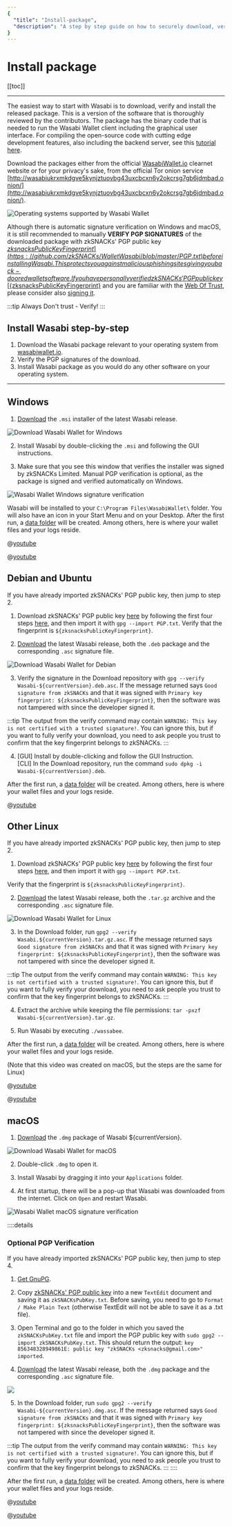```yaml
---
{
  "title": "Install-package",
  "description": "A step by step guide on how to securely download, verify and install the software packages of Wasabi for Linux, Windows and Mac. This is the Wasabi documentation, an archive of knowledge about the open-source, non-custodial and privacy-focused Bitcoin wallet for desktop."
}
---
```


# Install package

[[toc]]

---

The easiest way to start with Wasabi is to download, verify and install the released package.
This is a version of the software that is thoroughly reviewed by the contributors.
The package has the binary code that is needed to run the Wasabi Wallet client including the graphical user interface.
For compiling the open-source code with cutting edge development features, also including the backend server, see this [tutorial here](/using-wasabi/BuildSource.md).

Download the packages either from the official [WasabiWallet.io](https://wasabiwallet.io/) clearnet website or for your privacy's sake, from the official Tor onion service [http://wasabiukrxmkdgve5kynjztuovbg43uxcbcxn6y2okcrsg7gb6jdmbad.onion/](http://wasabiukrxmkdgve5kynjztuovbg43uxcbcxn6y2okcrsg7gb6jdmbad.onion/).

![Operating systems supported by Wasabi Wallet](/DownloadAll.png "Operating systems supported by Wasabi Wallet")

Although there is automatic signature verification on Windows and macOS, it is still recommended to manually **VERIFY PGP SIGNATURES** of the downloaded package with zkSNACKs' PGP public key [${zksnacksPublicKeyFingerprint}](https://github.com/zkSNACKs/WalletWasabi/blob/master/PGP.txt) before installing Wasabi.
This protects you against malicious phishing sites giving you back-doored wallet software.
If you have personally verified zkSNACKs' PGP public key [${zksnacksPublicKeyFingerprint}](https://github.com/zkSNACKs/WalletWasabi/blob/master/PGP.txt) and you are familiar with the [Web Of Trust](https://security.stackexchange.com/questions/147447/gpg-why-is-my-trusted-key-not-certified-with-a-trusted-signature), please consider also [signing it](https://www.gnupg.org/gph/en/manual/x334.html).

:::tip Always
Don't trust - Verify!
:::

## Install Wasabi step-by-step

1. Download the Wasabi package relevant to your operating system from [wasabiwallet.io](https://wasabiwallet.io).
2. Verify the PGP signatures of the download.
3. Install Wasabi package as you would do any other software on your operating system.

---

## Windows

1. [Download](https://wasabiwallet.io/#download) the `.msi` installer of the latest Wasabi release.

![Download Wasabi Wallet for Windows](/DownloadWindows.png "Download Wasabi Wallet for Windows")

2. Install Wasabi by double-clicking the `.msi` and following the GUI instructions.

3. Make sure that you see this window that verifies the installer was signed by zkSNACKs Limited.
Manual PGP verification is optional, as the package is signed and verified automatically on Windows.

![Wasabi Wallet Windows signature verification](/InstallWindowsSignature.png "Wasabi Wallet Windows signature verification")

Wasabi will be installed to your `C:\Program Files\WasabiWallet\` folder.
You will also have an icon in your Start Menu and on your Desktop. 
After the first run, a [data folder](/FAQ/FAQ-UseWasabi.md#where-can-i-find-the-wasabi-data-folder) will be created. 
Among others, here is where your wallet files and your logs reside.

@[youtube](tkaaC8yET1o)

@[youtube](D8U53PFEsVk)

## Debian and Ubuntu

If you have already imported zkSNACKs' PGP public key, then jump to step 2.

1. Download zkSNACKs' PGP public key [here](https://github.com/zkSNACKs/WalletWasabi/blob/master/PGP.txt) by following the first four steps [here](./InstallPackage.md#manual-pgp-public-key-import), and then import it with `gpg --import PGP.txt`.
Verify that the fingerprint is `${zksnacksPublicKeyFingerprint}`.

2. [Download](https://wasabiwallet.io/#download) the latest Wasabi release, both the `.deb` package and the corresponding `.asc` signature file.

![Download Wasabi Wallet for Debian](/DownloadDeb.png "Download Wasabi Wallet for Debian")

3. Verify the signature in the Download repository with `gpg --verify Wasabi-${currentVersion}.deb.asc`.
If the message returned says `Good signature from zkSNACKs` and that it was signed with `Primary key fingerprint: ${zksnacksPublicKeyFingerprint}`, then the software was not tampered with since the developer signed it.

:::tip
The output from the verify command may contain `WARNING: This key is not certified with a trusted signature!`.
You can ignore this, but if you want to fully verify your download, you need to ask people you trust to confirm that the key fingerprint belongs to zkSNACKs.
:::

4. [GUI] Install by double-clicking and follow the GUI Instruction. </br>
   [CLI] In the Download repository, run the command `sudo dpkg -i Wasabi-${currentVersion}.deb`.

After the first run, a [data folder](/FAQ/FAQ-UseWasabi.md#where-can-i-find-the-wasabi-data-folder) will be created.
Among others, here is where your wallet files and your logs reside.

@[youtube](DUc9A76rwX4)

## Other Linux

If you have already imported zkSNACKs' PGP public key, then jump to step 2.

1. Download zkSNACKs' PGP public key [here](https://github.com/zkSNACKs/WalletWasabi/blob/master/PGP.txt) by following the first four steps [here](./InstallPackage.md#manual-pgp-public-key-import), and then import it with `gpg --import PGP.txt`.

Verify that the fingerprint is `${zksnacksPublicKeyFingerprint}`.

2. [Download](https://wasabiwallet.io/#download) the latest Wasabi release, both the `.tar.gz` archive and the corresponding `.asc` signature file.

![Download Wasabi Wallet for Linux](/DownloadTar.png "Download Wasabi Wallet for Linux")

3. In the Download folder, run `gpg2 --verify Wasabi.${currentVersion}.tar.gz.asc`.
If the message returned says `Good signature from zkSNACKs` and that it was signed with `Primary key fingerprint: ${zksnacksPublicKeyFingerprint}`, then the software was not tampered with since the developer signed it.

:::tip
The output from the verify command may contain `WARNING: This key is not certified with a trusted signature!`.
You can ignore this, but if you want to fully verify your download, you need to ask people you trust to confirm that the key fingerprint belongs to zkSNACKs.
:::

4. Extract the archive while keeping the file permissions: `tar -pxzf Wasabi-${currentVersion}.tar.gz`.

5. Run Wasabi by executing `./wassabee`.

After the first run, a [data folder](/FAQ/FAQ-UseWasabi.md#where-can-i-find-the-wasabi-data-folder) will be created.
Among others, here is where your wallet files and your logs reside.

(Note that this video was created on macOS, but the steps are the same for Linux)

@[youtube](qFbv_b-bju4)

@[youtube](zPKpC9cRcZo)

## macOS

1. [Download](https://wasabiwallet.io/#download) the `.dmg` package of Wasabi ${currentVersion}.

![Download Wasabi Wallet for macOS](/DownloadMac.png "Download Wasabi Wallet for macOS")

2. Double-click `.dmg` to open it.

3. Install Wasabi by dragging it into your `Applications` folder.

4. At first startup, there will be a pop-up that Wasabi was downloaded from the internet.
Click on `Open` and restart Wasabi.

![Wasabi Wallet macOS signature verification](/InstallMacConfirm.png "Wasabi Wallet macOS signature verification")

::::details
### Optional PGP Verification

If you have already imported zkSNACKs' PGP public key, then jump to step 4.

1. [Get GnuPG](https://www.gnupg.org/download/index.html).

2. Copy [zkSNACKs' PGP public key](https://github.com/zkSNACKs/WalletWasabi/blob/master/PGP.txt) into a new `TextEdit` document and saving it as `zkSNACKsPubKey.txt`.
Before saving, you need to go to `Format / Make Plain Text` (otherwise TextEdit will not be able to save it as a .txt file).

3. Open Terminal and go to the folder in which you saved the `zkSNACKsPubKey.txt` file and import the PGP public key with `sudo gpg2 --import zkSNACKsPubKey.txt`.
This should return the output: `key 856348328949861E: public key "zkSNACKs <zksnacks@gmail.com>" imported`.

4. [Download](https://wasabiwallet.io/#download) the latest Wasabi release, both the `.dmg` package and the corresponding `.asc` signature file.

![](/DownloadMac.png)

5. In the Download folder, run `sudo gpg2 --verify Wasabi-${currentVersion}.dmg.asc`.
If the message returned says `Good signature from zkSNACKs` and that it was signed with `Primary key fingerprint: ${zksnacksPublicKeyFingerprint}`, then the software was not tampered with since the developer signed it.

:::tip
The output from the verify command may contain `WARNING: This key is not certified with a trusted signature!`.
You can ignore this, but if you want to fully verify your download, you need to ask people you trust to confirm that the key fingerprint belongs to zkSNACKs.
:::
::::


After the first run, a [data folder](/FAQ/FAQ-UseWasabi.md#where-can-i-find-the-wasabi-data-folder) will be created.
Among others, here is where your wallet files and your logs reside.

@[youtube](_Zmc54XYzBA)

@[youtube](UZ9z5COXaG0)
